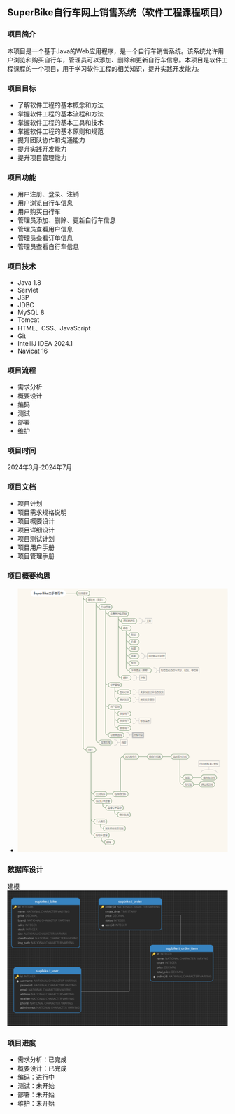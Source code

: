 ## SuperBike自行车网上销售系统（软件工程课程项目）
### 项目简介
本项目是一个基于Java的Web应用程序，是一个自行车销售系统。该系统允许用户浏览和购买自行车，管理员可以添加、删除和更新自行车信息。本项目是软件工程课程的一个项目，用于学习软件工程的相关知识，提升实践开发能力。
### 项目目标
- 了解软件工程的基本概念和方法
- 掌握软件工程的基本流程和方法
- 掌握软件工程的基本工具和技术
- 掌握软件工程的基本原则和规范
- 提升团队协作和沟通能力
- 提升实践开发能力
- 提升项目管理能力

### 项目功能
- 用户注册、登录、注销
- 用户浏览自行车信息
- 用户购买自行车
- 管理员添加、删除、更新自行车信息
- 管理员查看用户信息
- 管理员查看订单信息
- 管理员查看自行车信息


### 项目技术
- Java  1.8
- Servlet
- JSP
- JDBC
- MySQL 8
- Tomcat
- HTML、CSS、JavaScript
- Git
- IntelliJ IDEA 2024.1
- Navicat 16

### 项目流程
- 需求分析
- 概要设计
- 编码
- 测试
- 部署
- 维护

### 项目时间
2024年3月-2024年7月
### 项目文档
- 项目计划
- 项目需求规格说明
- 项目概要设计
- 项目详细设计
- 项目测试计划
- 项目用户手册
- 项目管理手册
### 项目概要构思
- ![img.png](img.png)

### 数据库设计
建模
   ![数据库建模.png](数据库建模.png)


### 项目进度
- 需求分析：已完成
- 概要设计：已完成
- 编码：进行中
- 测试：未开始
- 部署：未开始
- 维护：未开始

